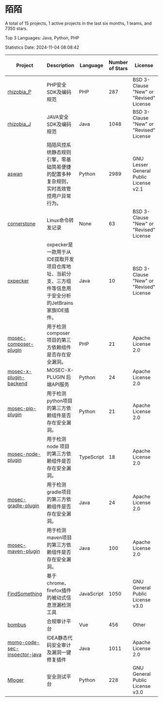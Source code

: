 # 陌陌

A total of 15 projects, 1 active projects in the last six months, 1 teams, and 7350 stars.

Top 3 Languages: Java, Python, PHP

Statistics Date: 2024-11-04 08:08:42

| Project | Description | Language | Number of Stars | License | Creation Date | Last Updated Date | Last Pushed Date |
| --- | --- | --- | --- | --- | --- | --- | --- |
| [rhizobia_P](https://github.com/momosecurity/rhizobia_P) | PHP安全SDK及编码规范 | PHP | 287 | BSD 3-Clause "New" or "Revised" License | 2019-05-10 | 2024-11-04 | 2019-06-20 |
| [rhizobia_J](https://github.com/momosecurity/rhizobia_J) | JAVA安全SDK及编码规范 | Java | 1048 | BSD 3-Clause "New" or "Revised" License | 2019-05-10 | 2024-11-04 | 2020-10-13 |
| [aswan](https://github.com/momosecurity/aswan) | 陌陌风控系统静态规则引擎，零基础简易便捷的配置多种复杂规则，实时高效管控用户异常行为。 | Python | 2989 | GNU Lesser General Public License v2.1 | 2019-06-14 | 2024-11-03 | 2021-06-15 |
| [cornerstone](https://github.com/momosecurity/cornerstone) | Linux命令转发记录 | None | 63 | BSD 3-Clause "New" or "Revised" License | 2019-07-15 | 2024-08-11 | 2019-07-15 |
| [oxpecker](https://github.com/momosecurity/oxpecker) | oxpecker是一款用于从IDE提取开发项目仓库地址、当前分支、三方组件等信息用于安全分析的JetBrains家族IDE插件。 | Java | 10 | BSD 3-Clause "New" or "Revised" License | 2019-08-16 | 2024-02-20 | 2019-08-16 |
| [mosec-composer-plugin](https://github.com/momosecurity/mosec-composer-plugin) | 用于检测composer项目的第三方依赖组件是否存在安全漏洞。 | PHP | 21 | Apache License 2.0 | 2020-07-29 | 2023-11-07 | 2022-04-28 |
| [mosec-x-plugin-backend](https://github.com/momosecurity/mosec-x-plugin-backend) | MOSEC-X-PLUGIN 后端API服务 | Python | 24 | Apache License 2.0 | 2020-07-29 | 2024-03-26 | 2020-08-11 |
| [mosec-pip-plugin](https://github.com/momosecurity/mosec-pip-plugin) | 用于检测python项目的第三方依赖组件是否存在安全漏洞。 | Python | 21 | Apache License 2.0 | 2020-07-29 | 2024-09-16 | 2020-08-11 |
| [mosec-node-plugin](https://github.com/momosecurity/mosec-node-plugin) | 用于检测 node 项目的第三方依赖组件是否存在安全漏洞。 | TypeScript | 18 | Apache License 2.0 | 2020-07-29 | 2023-12-15 | 2022-03-22 |
| [mosec-gradle-plugin](https://github.com/momosecurity/mosec-gradle-plugin) | 用于检测gradle项目的第三方依赖组件是否存在安全漏洞。 | Java | 24 | Apache License 2.0 | 2020-07-29 | 2024-08-31 | 2022-04-12 |
| [mosec-maven-plugin](https://github.com/momosecurity/mosec-maven-plugin) | 用于检测maven项目的第三方依赖组件是否存在安全漏洞。 | Java | 100 | Apache License 2.0 | 2020-07-29 | 2024-10-29 | 2022-04-12 |
| [FindSomething](https://github.com/momosecurity/FindSomething) | 基于chrome、firefox插件的被动式信息泄漏检测工具 | JavaScript | 1050 | GNU General Public License v3.0 | 2020-09-12 | 2024-10-31 | 2024-05-19 |
| [bombus](https://github.com/momosecurity/bombus) | 合规审计平台 | Vue | 456 | Other | 2020-09-18 | 2024-10-30 | 2022-03-23 |
| [momo-code-sec-inspector-java](https://github.com/momosecurity/momo-code-sec-inspector-java) | IDEA静态代码安全审计及漏洞一键修复插件 | Java | 1011 | Apache License 2.0 | 2020-10-09 | 2024-11-01 | 2022-03-10 |
| [Mloger](https://github.com/momosecurity/Mloger) | 安全测试平台 | Python | 228 | GNU General Public License v3.0 | 2022-01-04 | 2024-08-12 | 2022-09-06 |
